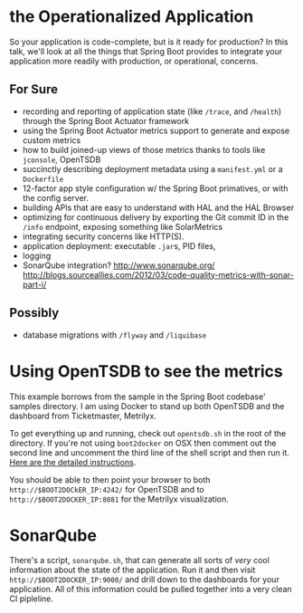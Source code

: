 # the Operationalized Application

So your application is code-complete, but is it ready for production? In this talk, we'll look at all the things that Spring Boot provides to integrate your application more readily with production, or operational, concerns.

## For Sure

* recording and reporting of application state (like `/trace`, and `/health`) through the Spring Boot Actuator framework
* using the Spring Boot Actuator metrics support to generate and expose custom metrics  
* how to build joined-up views of those metrics thanks to tools like `jconsole`, OpenTSDB
* succinctly describing deployment metadata using a `manifest.yml` or a `Dockerfile`
* 12-factor app style configuration w/ the Spring Boot primatives, or with the config server.
* building APIs that are easy to understand with HAL and the HAL Browser
* optimizing for continuous delivery by exporting the Git commit ID in the `/info` endpoint, exposing something like SolarMetrics
* integrating security concerns like HTTP(S).
* application deployment: executable `.jar`s, PID files,
* logging
* SonarQube integration? http://www.sonarqube.org/ http://blogs.sourceallies.com/2012/03/code-quality-metrics-with-sonar-part-i/

## Possibly
* database migrations with `/flyway` and `/liquibase`

# Using OpenTSDB to see the metrics
This example borrows from the sample in the Spring Boot codebase' samples directory.
I am using Docker to stand up both OpenTSDB and the dashboard from Ticketmaster, Metrilyx.

To get everything up and running, check out `opentsdb.sh` in the root of the directory.
If you're not using `boot2docker` on OSX then comment out the second line and uncomment
the third line of the shell script and then run it. [Here are the detailed instructions](https://registry.hub.docker.com/u/dreampuf/metrilyx/).

You should be able to then point your browser to both `http://$BOOT2DOCkER_IP:4242/` for
OpenTSDB and to `http://$BOOT2DOCKER_IP:8081` for the Metrilyx visualization.

# SonarQube

There's a script, `sonarqube.sh`, that can generate all sorts
of _very_ cool information about the state of the application. Run it and then visit `http://$BOOT2DOCKER_IP:9000/`
and drill down to the dashboards for your application. All of this information could be
pulled together into a very clean CI pipleline.

